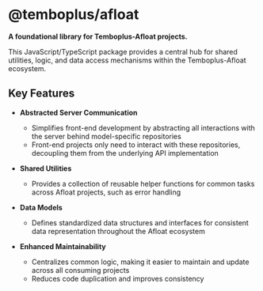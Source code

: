 # @temboplus/afloat

**A foundational library for Temboplus-Afloat projects.**

This JavaScript/TypeScript package provides a central hub for shared utilities, logic, and data access mechanisms within the Temboplus-Afloat ecosystem. 

## Key Features

* **Abstracted Server Communication**
    * Simplifies front-end development by abstracting all interactions with the server behind model-specific repositories
    * Front-end projects only need to interact with these repositories, decoupling them from the underlying API implementation

* **Shared Utilities**
    * Provides a collection of reusable helper functions for common tasks across Afloat projects, such as error handling

* **Data Models**
    * Defines standardized data structures and interfaces for consistent data representation throughout the Afloat ecosystem

* **Enhanced Maintainability**
    * Centralizes common logic, making it easier to maintain and update across all consuming projects
    * Reduces code duplication and improves consistency